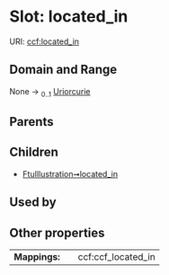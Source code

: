 
# Slot: located_in



URI: [ccf:located_in](http://purl.org/ccf/located_in)


## Domain and Range

None &#8594;  <sub>0..1</sub> [Uriorcurie](types/Uriorcurie.md)

## Parents


## Children

 *  [FtuIllustration➞located_in](FtuIllustration_located_in.md)

## Used by


## Other properties

|  |  |  |
| --- | --- | --- |
| **Mappings:** | | ccf:ccf_located_in |